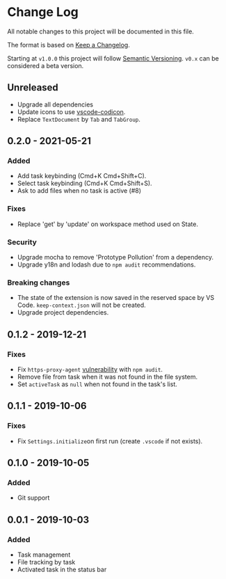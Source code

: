 # Change Log

All notable changes to this project will be documented in this file.

The format is based on [Keep a Changelog](https://keepachangelog.com/en/1.0.0/).

Starting at `v1.0.0` this project will follow [Semantic Versioning](https://semver.org/spec/v2.0.0.html). `v0.x` can be considered a beta version.

## Unreleased
- Upgrade all dependencies
- Update icons to use [vscode-codicon](https://microsoft.github.io/vscode-codicons/dist/codicon.html).
- Replace `TextDocument` by `Tab` and `TabGroup`.

## 0.2.0 - 2021-05-21

### Added

- Add task keybinding (Cmd+K Cmd+Shift+C).
- Select task keybinding (Cmd+K Cmd+Shift+S).
- Ask to add files when no task is active (#8)

### Fixes
- Replace 'get' by 'update' on workspace method used on State.

### Security
- Upgrade mocha to remove 'Prototype Pollution' from a dependency.
- Upgrade y18n and lodash due to `npm audit` recommendations.

### Breaking changes
- The state of the extension is now saved in the reserved space by VS Code. `keep-context.json` will not be created.
- Upgrade project dependencies.

## 0.1.2 - 2019-12-21

### Fixes
- Fix `https-proxy-agent` [vulnerability](https://www.npmjs.com/advisories/1184) with `npm audit`.
- Remove file from task when it was not found in the file system.
- Set `activeTask` as `null` when not found in the task's list.

## 0.1.1 - 2019-10-06

### Fixes
- Fix `Settings.initialize`on first run (create `.vscode` if not exists).

## 0.1.0 - 2019-10-05

### Added

- Git support

## 0.0.1 - 2019-10-03

### Added

- Task management
- File tracking by task
- Activated task in the status bar
